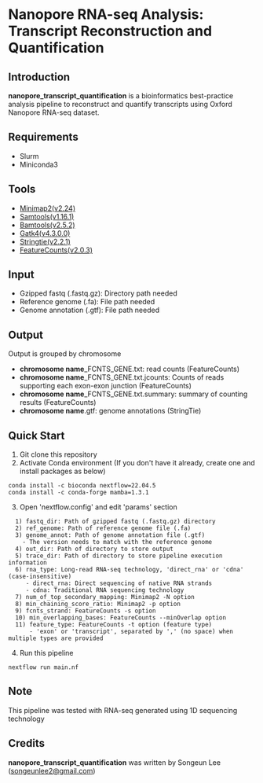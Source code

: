 # Nanopore RNA-seq Analysis: Transcript Reconstruction and Quantification


## Introduction
**nanopore_transcript_quantification** is a bioinformatics best-practice analysis pipeline to reconstruct and quantify transcripts using Oxford Nanopore RNA-seq dataset.

## Requirements
  - Slurm
  - Miniconda3

## Tools
  - [Minimap2(v2.24)](https://github.com/lh3/minimap2)
  - [Samtools(v1.16.1)](http://www.htslib.org/doc/samtools.html)
  - [Bamtools(v2.5.2)](https://github.com/pezmaster31/bamtools)
  - [Gatk4(v4.3.0.0)](https://gatk.broadinstitute.org/hc/en-us/sections/9570256638747-4-3-0-0-Current)
  - [Stringtie(v2.2.1)](https://github.com/gpertea/stringtie)
  - [FeatureCounts(v2.0.3)](https://bioconductor.org/packages/release/bioc/vignettes/Rsubread/inst/doc/SubreadUsersGuide.pdf)

## Input
- Gzipped fastq (.fastq.gz): Directory path needed
- Reference genome (.fa): File path needed
- Genome annotation (.gtf): File path needed 

## Output
Output is grouped by chromosome
- **chromosome name**_FCNTS_GENE.txt: read counts (FeatureCounts)
- **chromosome name**_FCNTS_GENE.txt.jcounts: Counts of reads supporting each exon-exon junction (FeatureCounts)
- **chromosome name**_FCNTS_GENE.txt.summary: summary of counting results (FeatureCounts)
- **chromosome name**.gtf: genome annotations (StringTie)

## Quick Start
1. Git clone this repository 
2. Activate Conda environment (If you don't have it already, create one and install packages as below)
```
conda install -c bioconda nextflow=22.04.5
conda install -c conda-forge mamba=1.3.1
``` 
3. Open 'nextflow.config' and edit 'params' section 
```
  1) fastq_dir: Path of gzipped fastq (.fastq.gz) directory
  2) ref_genome: Path of reference genome file (.fa) 
  3) genome_annot: Path of genome annotation file (.gtf)
    - The version needs to match with the reference genome
  4) out_dir: Path of directory to store output
  5) trace_dir: Path of directory to store pipeline execution information
  6) rna_type: Long-read RNA-seq technology, 'direct_rna' or 'cdna' (case-insensitive)
     - direct_rna: Direct sequencing of native RNA strands
     - cdna: Traditional RNA sequencing technology
  7) num_of_top_secondary_mapping: Minimap2 -N option
  8) min_chaining_score_ratio: Minimap2 -p option 
  9) fcnts_strand: FeatureCounts -s option 
  10) min_overlapping_bases: FeatureCounts --minOverlap option 
  11) feature_type: FeatureCounts -t option (feature type)
      - 'exon' or 'transcript', separated by ',' (no space) when multiple types are provided 
```
4. Run this pipeline  
```
nextflow run main.nf
```

## Note
 This pipeline was tested with RNA-seq generated using 1D sequencing technology 

## Credits
 **nanopore_transcript_quantification** was written by Songeun Lee (songeunlee2@gmail.com)
